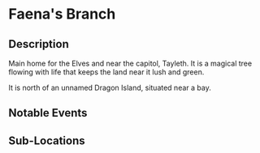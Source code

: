 # Faena's Branch
## Description
Main home for the Elves and near the capitol, Tayleth. It is a magical tree flowing with life that keeps the land near it lush and green.

It is north of an unnamed Dragon Island, situated near a bay.
## Notable Events

## Sub-Locations
